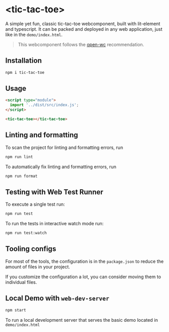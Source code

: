 # \<tic-tac-toe>

A simple yet fun, classic tic-tac-toe webcomponent, built with lit-element and typescript. It can be packed and deployed in any web application, just like in the `demo/index.html`.

> This webcomponent follows the [open-wc](https://github.com/open-wc/open-wc) recommendation.



## Installation

```bash
npm i tic-tac-toe
```

## Usage

```html
<script type="module">
  import '../dist/src/index.js';
</script>

<tic-tac-toe></tic-tac-toe>
```

## Linting and formatting

To scan the project for linting and formatting errors, run

```bash
npm run lint
```

To automatically fix linting and formatting errors, run

```bash
npm run format
```

## Testing with Web Test Runner

To execute a single test run:

```bash
npm run test
```

To run the tests in interactive watch mode run:

```bash
npm run test:watch
```


## Tooling configs

For most of the tools, the configuration is in the `package.json` to reduce the amount of files in your project.

If you customize the configuration a lot, you can consider moving them to individual files.

## Local Demo with `web-dev-server`

```bash
npm start
```

To run a local development server that serves the basic demo located in `demo/index.html`
